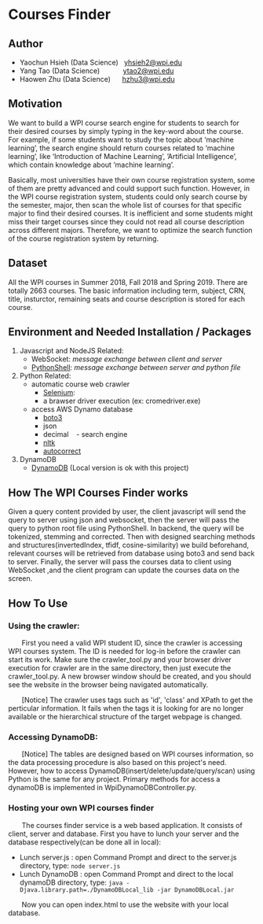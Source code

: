 # Courses Finder

## Author
* Yaochun Hsieh (Data Science) &nbsp;&nbsp;yhsieh2@wpi.edu
* Yang Tao (Data Science)     &nbsp;&nbsp;&nbsp;&nbsp;&nbsp;&nbsp;&nbsp;&nbsp;&nbsp;&nbsp; ytao2@wpi.edu
* Haowen Zhu (Data Science)   &nbsp;&nbsp;&nbsp;&nbsp; hzhu3@wpi.edu

## Motivation
We want to build a WPI course search engine for students to search for their desired courses by simply typing in the key-word about the course. For example, if some students want to study the topic about ‘machine learning’, the search engine should return courses related to ‘machine learning’, like ‘Introduction of Machine Learning’, ’Artificial Intelligence’, which contain knowledge about ‘machine learning’.

Basically, most universities have their own course registration system, some of them are pretty advanced and could support such function. However, in the WPI course registration system, students could only search course by the semester, major, then scan the whole list of courses for that specific major to find their desired courses. It is inefficient and some students might miss their target courses since they could not read all course description across different majors. Therefore, we want to optimize the search function of the course registration system by returning.

## Dataset
All the WPI courses in Summer 2018, Fall 2018 and Spring 2019. There are totally 2663 courses.
The basic information including term, subject, CRN, title, insturctor, remaining seats and course description is stored for each course.

## Environment and Needed Installation / Packages
1. Javascript and NodeJS Related:
    - WebSocket: *message exchange between client and server*
    - [PythonShell](https://www.npmjs.com/package/python-shell):  *message exchange between server and python file*
2. Python Related:
    - automatic course web crawler
      * [Selenium](http://selenium-python.readthedocs.io/): 
      * a brawser driver execution (ex: cromedriver.exe)
    - access AWS Dynamo database
      * [boto3](https://boto3.readthedocs.io/en/latest/index.html)
      * json
      * decimal
    - search engine
      * [nltk](https://www.nltk.org/)
      * [autocorrect](https://github.com/phatpiglet/autocorrect)
3. DynamoDB
    - [DynamoDB](https://aws.amazon.com/dynamodb/) (Local version is ok with this project)
    
## How The WPI Courses Finder works
Given a query content provided by user, the client javascript will send the query to server using json and websocket, then the server will pass the query to python root file using PythonShell. In backend, the query will be tokenized, stemming and corrected. Then with designed searching methods and structures(invertedIndex, tfidf, cosine-similarity) we build beforehand, relevant courses will be retrieved from database using boto3 and send back to server. Finally, the server will pass the courses data to client using WebSocket ,and the client program can update the courses data on the screen.

    
## How To Use
### Using the crawler:
&nbsp;&nbsp;&nbsp;&nbsp;&nbsp;&nbsp;
First you need a valid WPI student ID, since the crawler is accessing WPI courses system. The ID is needed for log-in before the crawler can start its work. Make sure the crawler_tool.py and your browser driver execution for crawler are in the same directory, then just execute the crawler_tool.py. A new browser window should be created, and you should see the website in the browser being navigated automatically.

&nbsp;&nbsp;&nbsp;&nbsp;&nbsp;&nbsp;
[Notice] The crawler uses tags such as 'id', 'class' and XPath to get the perticular information. It fails when the tags it is looking for are no longer available or the hierarchical structure of the target webpage is changed.
<br>

### Accessing DynamoDB:
&nbsp;&nbsp;&nbsp;&nbsp;&nbsp;&nbsp;
[Notice] The tables are designed based on WPI courses information, so the data processing procedure is also based on this project's need. However, how to access DynamoDB(insert/delete/update/query/scan) using Python is the same for any project. Primary methods for access a dynamoDB is implemented in WpiDynamoDBController.py.

### Hosting your own WPI courses finder
&nbsp;&nbsp;&nbsp;&nbsp;&nbsp;&nbsp;
The courses finder service is a web based application. It consists of client, server and database. First you have to lunch your server and the database respectively(can be done all in local):<br>
- Lunch server.js : open Command Prompt and direct to the server.js directory, type: ```node server.js```
- Lunch DynamoDB : open Command Prompt and direct to the local dynamoDB directory, type: ```java -Djava.library.path=./DynamoDBLocal_lib -jar DynamoDBLocal.jar```

&nbsp;&nbsp;&nbsp;&nbsp;&nbsp;&nbsp;
Now you can open index.html to use the website with your local database.

